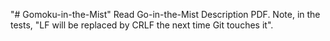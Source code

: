 "# Gomoku-in-the-Mist" 
Read Go-in-the-Mist Description PDF. Note, in the tests, "LF will be replaced by CRLF the next time Git touches it".